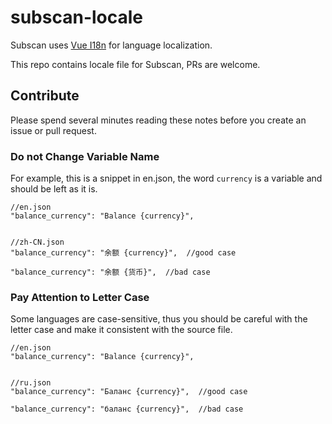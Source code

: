 # subscan-locale
Subscan uses [Vue I18n](https://kazupon.github.io/vue-i18n/introduction.html) for language localization. 

This repo contains locale file for Subscan, PRs are welcome.

## Contribute
Please spend several minutes reading these notes before you create an issue or pull request.

###  Do not Change Variable Name
For example, this is a snippet in en.json, the word `currency` is a variable and should be left as it is.
```
//en.json
"balance_currency": "Balance {currency}",


//zh-CN.json
"balance_currency": "余额 {currency}",  //good case

"balance_currency": "余额 {货币}",  //bad case
```

###  Pay Attention to Letter Case
Some languages are case-sensitive, thus you should be careful with the letter case and make it consistent with the source file.
```
//en.json
"balance_currency": "Balance {currency}",


//ru.json
"balance_currency": "Баланс {currency}",  //good case

"balance_currency": "баланс {currency}",  //bad case
```